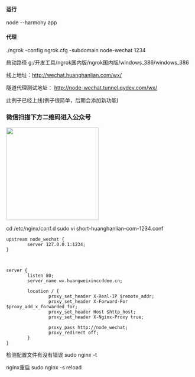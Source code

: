 #### 运行

node --harmony app


#### 代理

./ngrok -config ngrok.cfg -subdomain node-wechat 1234


启动路径
g:/开发工具/ngrok国内版/ngrok国内版/windows_386/windows_386

线上地址：http://wechat.huanghanlian.com/wx/

隧道代理测试地址： http://node-wechat.tunnel.qydev.com/wx/


此例子已经上线(例子很简单，后期会添加新功能)

### 微信扫描下方二维码进入公众号

<img src="https://upload-images.jianshu.io/upload_images/3877962-84187ee34aa5008d.png?imageMogr2/auto-orient/strip%7CimageView2/2/w/1240" width="250" height="250"/>


cd /etc/nginx/conf.d
sudo vi short-huanghanlian-com-1234.conf

```
upstream node_wechat {
        server 127.0.0.1:1234;
}



server {
        listen 80;
        server_name wx.huangweixinccddee.cn;

        location / {
                proxy_set_header X-Real-IP $remote_addr;
                proxy_set_header X-Forward-For $proxy_add_x_forwarded_for;
                proxy_set_header Host $http_host;
                proxy_set_header X-Nginx-Proxy true;

                proxy_pass http://node_wechat;
                proxy_redirect off;
        }
}
```

检测配置文件有没有错误
sudo nginx -t

nginx重启
sudo nginx -s reload